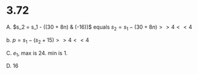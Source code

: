 # 3.72

A. $s_2 = s_1 - ((30 + 8n) & (-16))$ equals $s_2 = s_1 - (30 + 8n)>>4<<4$

b. $p = s_1 - (s_2 + 15)>>4<<4$

C. $e_1$, max is $24$. min is $1$.

D. 16

